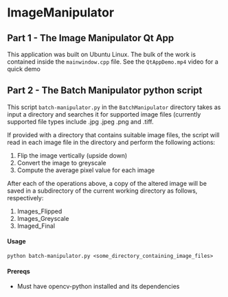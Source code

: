 # ImageManipulator

## Part 1 - The Image Manipulator Qt App
This application was built on Ubuntu Linux. The bulk of the work is contained inside the `mainwindow.cpp` file. See the `QtAppDemo.mp4` video for a quick demo

## Part 2 - The Batch Manipulator python script
This script `batch-manipulator.py` in the `BatchManipulator` directory takes as input a directory and searches it for supported image files (currently supported file types include .jpg .jpeg .png and .tiff.

If provided with a directory that contains suitable image files, the script will read in each image file in the directory and perform the following actions:

1. Flip the image vertically (upside down)
2. Convert the image to greyscale
3. Compute the average pixel value for each image

After each of the operations above, a copy of the altered image will be saved in a subdirectory of the current working directory as follows, respectively:

1. Images_Flipped
2. Images_Greyscale
3. Imaged_Final
   
#### Usage
`python batch-manipulator.py <some_directory_containing_image_files>`

#### Prereqs
- Must have opencv-python installed and its dependencies
